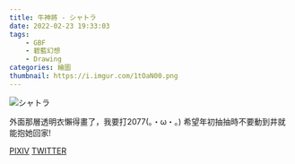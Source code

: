 ```yaml
---
title: 牛神將 - シャトラ
date: 2022-02-23 19:33:03
tags:
    - GBF
    - 碧藍幻想
    - Drawing
categories: 繪圖
thumbnail: https://i.imgur.com/1tOaN00.png
---
```

![シャトラ](https://i.imgur.com/1tOaN00.png)

外面那層透明衣懶得畫了，我要打2077(。・ω・。)
希望年初抽抽時不要動到井就能抱她回家!

[PIXIV](https://www.pixiv.net/artworks/86345187)
[TWITTER](https://twitter.com/cylin910021/status/1339243985097748480)